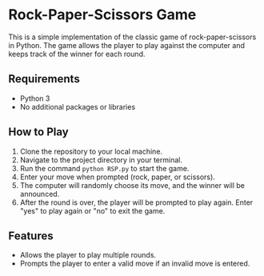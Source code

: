 <!DOCTYPE html>
<html lang="en">
<head>
    <meta charset="UTF-8">
    
</head>
<body>
    <h1>Rock-Paper-Scissors Game</h1>
    <p>This is a simple implementation of the classic game of rock-paper-scissors in Python. The game allows the player to play against the computer and keeps track of the winner for each round.</p>
    <h2>Requirements</h2>
    <ul>
        <li>Python 3</li>
        <li>No additional packages or libraries</li>
    </ul>
    <h2>How to Play</h2>
    <ol>
        <li>Clone the repository to your local machine.</li>
        <li>Navigate to the project directory in your terminal.</li>
        <li>Run the command <code>python RSP.py</code> to start the game.</li>
        <li>Enter your move when prompted (rock, paper, or scissors).</li>
        <li>The computer will randomly choose its move, and the winner will be announced.</li>
        <li>After the round is over, the player will be prompted to play again. Enter "yes" to play again or "no" to exit the game.</li>
    </ol>
    <h2>Features</h2>
    <ul>
        <li>Allows the player to play multiple rounds.</li>
        <li>Prompts the player to enter a valid move if an invalid move is entered.</li>
    </ul>
</body>
</html>
